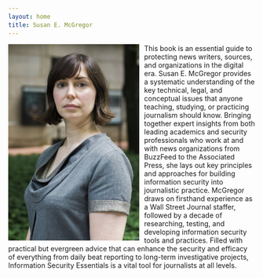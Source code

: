 ```yaml
---
layout: home
title: Susan E. McGregor
---
```


<div> 
<img src="images/McGregor.Susan_.jpg" style="float:left;text-align:top;padding-right:10px;" /><p>This book is an essential guide to protecting news writers, sources, and organizations in the digital era. Susan E. McGregor provides a systematic understanding of the key technical, legal, and conceptual issues that anyone teaching, studying, or practicing journalism should know. Bringing together expert insights from both leading academics and security professionals who work at and with news organizations from BuzzFeed to the Associated Press, she lays out key principles and approaches for building information security into journalistic practice. McGregor draws on firsthand experience as a Wall Street Journal staffer, followed by a decade of researching, testing, and developing information security tools and practices. Filled with practical but evergreen advice that can enhance the security and efficacy of everything from daily beat reporting to long-term investigative projects, Information Security Essentials is a vital tool for journalists at all levels.</p></div>
